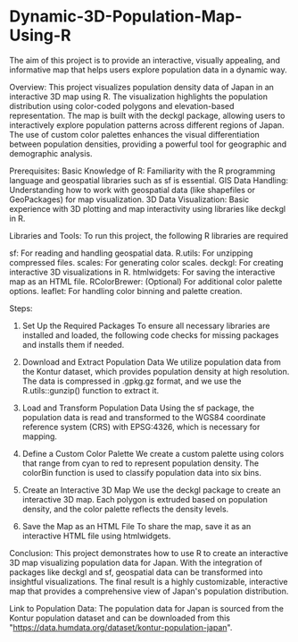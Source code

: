 # Dynamic-3D-Population-Map-Using-R
The aim of this project is to provide an interactive, visually appealing, and informative map that helps users explore population data in a dynamic way.

Overview:
This project visualizes population density data of Japan in an interactive 3D map using R. The visualization highlights the population distribution using color-coded polygons and elevation-based representation. The map is built with the deckgl package, allowing users to interactively explore population patterns across different regions of Japan. The use of custom color palettes enhances the visual differentiation between population densities, providing a powerful tool for geographic and demographic analysis.

Prerequisites:
  Basic Knowledge of R: 
    Familiarity with the R programming language and               geospatial libraries such as sf is essential.
  GIS Data Handling: 
    Understanding how to work with geospatial data (like          shapefiles or GeoPackages) for map visualization.
  3D Data Visualization: 
    Basic experience with 3D plotting and map interactivity       using libraries like deckgl in R.

Libraries and Tools:
To run this project, the following R libraries are required

sf: For reading and handling geospatial data.
R.utils: For unzipping compressed files.
scales: For generating color scales.
deckgl: For creating interactive 3D visualizations in R.
htmlwidgets: For saving the interactive map as an HTML file.
RColorBrewer: (Optional) For additional color palette options.
leaflet: For handling color binning and palette creation.

Steps:
1. Set Up the Required Packages
To ensure all necessary libraries are installed and loaded, the following code checks for missing packages and installs them if needed.

2. Download and Extract Population Data
We utilize population data from the Kontur dataset, which provides population density at high resolution. The data is compressed in .gpkg.gz format, and we use the R.utils::gunzip() function to extract it.

3. Load and Transform Population Data
Using the sf package, the population data is read and transformed to the WGS84 coordinate reference system (CRS) with EPSG:4326, which is necessary for mapping.

4. Define a Custom Color Palette
We create a custom palette using colors that range from cyan to red to represent population density. The colorBin function is used to classify population data into six bins.

5. Create an Interactive 3D Map
We use the deckgl package to create an interactive 3D map. Each polygon is extruded based on population density, and the color palette reflects the density levels.

6. Save the Map as an HTML File
To share the map, save it as an interactive HTML file using htmlwidgets.

Conclusion:
This project demonstrates how to use R to create an interactive 3D map visualizing population data for Japan. With the integration of packages like deckgl and sf, geospatial data can be transformed into insightful visualizations. The final result is a highly customizable, interactive map that provides a comprehensive view of Japan's population distribution.

Link to Population Data:
The population data for Japan is sourced from the Kontur population dataset and can be downloaded from this "https://data.humdata.org/dataset/kontur-population-japan".

